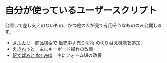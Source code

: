 # 自分が使っているユーザースクリプト

公開して差し支えのないもの、かつ他の人が見て有用そうなもののみ公開します。

- [メルカリ](mercari.com.user.js)　商品検索で 販売中 / 売り切れ の切り替え機能を追加
- [えきねっと](eki-net.com.user.js)　主にキーボード操作の改善
- [駅すぱあと for web](roote.ekispert.net.user.js)　主にフォームUIの改善

